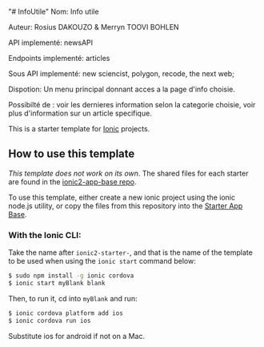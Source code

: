 "# InfoUtile" 
Nom: Info utile

Auteur: Rosius DAKOUZO & Merryn TOOVI BOHLEN

API implementé: newsAPI

Endpoints implementé: articles

Sous API implementé: new sciencist, polygon, recode, the next web;

Dispotion: Un menu principal donnant acces a la page d'info choisie.

Possibilté de : voir les dernieres information selon la categorie choisie, voir plus d'information sur un article specifique.


This is a starter template for [Ionic](http://ionicframework.com/docs/) projects.

## How to use this template

*This template does not work on its own*. The shared files for each starter are found in the [ionic2-app-base repo](https://github.com/ionic-team/ionic2-app-base).

To use this template, either create a new ionic project using the ionic node.js utility, or copy the files from this repository into the [Starter App Base](https://github.com/ionic-team/ionic2-app-base).

### With the Ionic CLI:

Take the name after `ionic2-starter-`, and that is the name of the template to be used when using the `ionic start` command below:

```bash
$ sudo npm install -g ionic cordova
$ ionic start myBlank blank
```

Then, to run it, cd into `myBlank` and run:

```bash
$ ionic cordova platform add ios
$ ionic cordova run ios
```

Substitute ios for android if not on a Mac.

